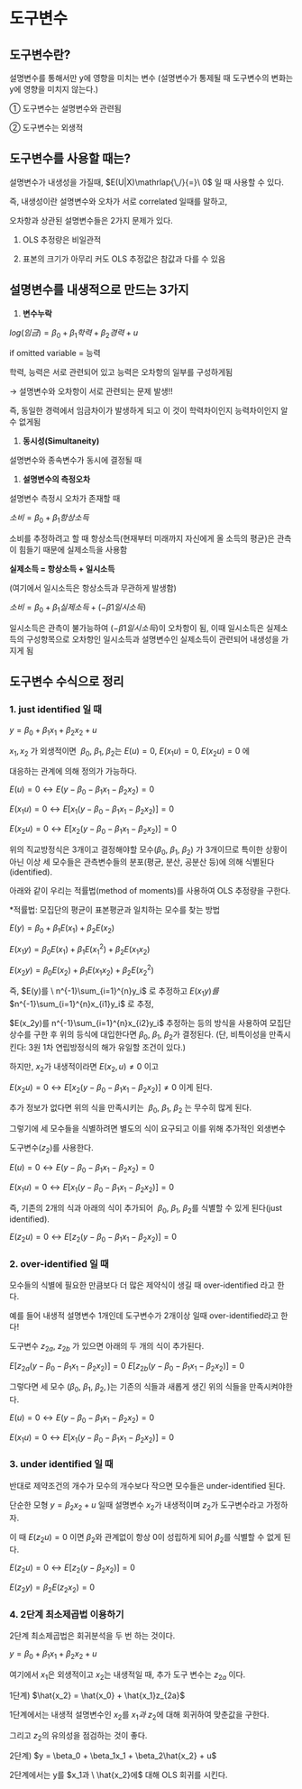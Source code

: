 # 도구변수

## 도구변수란?

설명변수를 통해서만 y에 영향을 미치는 변수 
(설명변수가 통제될 때 도구변수의 변화는 y에 영향을 미치지 않는다.) 

① 도구변수는 설명변수와 관련됨 

② 도구변수는 외생적 

## 도구변수를 사용할 때는?

설명변수가 내생성을 가질때, $E(U|X)\mathrlap{\,/}{=}\ 0$ 일 때 사용할 수 있다. 

즉, 내생성이란 설명변수와 오차가 서로 correlated 일때를 말하고, 

오차항과 상관된 설명변수들은 2가지 문제가 있다. 

1) OLS 추정량은 비일관적 

2) 표본의 크기가 아무리 커도 OLS 추정값은 참값과 다를 수 있음 

## 설명변수를 내생적으로 만드는 3가지

 

1. **변수누락** 

$log(임금) = \beta_0+\beta_1학력+\beta_2경력+u$ 

if omitted variable = 능력

학력, 능력은 서로 관련되어 있고 능력은 오차항의 일부를 구성하게됨 

→ 설명변수와 오차항이 서로 관련되는 문제 발생!!   

즉, 동일한 경력에서 임금차이가 발생하게 되고 이 것이 학력차이인지 능력차이인지 알 수 없게됨 

1. **동시성(Simultaneity)**

 설명변수와 종속변수가 동시에 결정될 때 

1. **설명변수의 측정오차** 

설명변수 측정시 오차가 존재할 때 

$소비=\beta_0+\beta_1항상소득$  

소비를 추정하려고 할 때 항상소득(현재부터 미래까지 자신에게 올 소득의 평균)은 관측이 힘들기 때문에 실제소득을 사용함  

**실제소득 = 항상소득 + 일시소득** 

(여기에서 일시소득은 항상소득과 무관하게 발생함)

$소비=\beta_0+\beta_1실제소득 + (-\beta1일시소득)$ 

일시소득은 관측이 불가능하여 $(-\beta1일시소득)$이 오차항이 됨, 이때 일시소득은 실제소득의 구성항목으로 오차항인 일시소득과 설명변수인 실제소득이 관련되어 내생성을 가지게 됨 

## 도구변수 수식으로 정리

### 1. just identified 일 때

$y = \beta_0+\beta_1x_1+\beta_2x_2 +u$

$x_1, x_2$ 가  외생적이면 $\ \beta_0,\ \beta_1,\ \beta_2$는  $E(u)=0, \ E(x_1u)=0, \ E(x_2u) =0$ 에  

대응하는  관계에  의해  정의가 가능하다. 

$E(u)=0\leftrightarrow E(y-\beta_0 -\beta_1x_1 - \beta_2x_2 ) = 0$

$E(x_1u)=0\leftrightarrow E[x_1(y-\beta_0 -\beta_1x_1 - \beta_2x_2 )] = 0$

$E(x_2u)=0\leftrightarrow E[x_2(y-\beta_0 -\beta_1x_1 - \beta_2x_2 )] = 0$

위의 직교방정식은 3개이고 결정해야할 모수($\beta_0, \ \beta_1, \ \beta_2)$ 가 3개이므로  특이한 상황이 아닌 이상 세 모수들은 관측변수들의 분포(평균, 분산, 공분산 등)에 의해 식별된다(identified). 

아래와 같이 우리는 적률법(method of moments)를 사용하여 OLS 추정량을 구한다. 

*적률법: 모집단의 평균이 표본평균과 일치하는 모수를 찾는 방법  

$E(y)=\beta_0+\beta_1E(x_1)+\beta_2E(x_2)$

$E(x_1y)=\beta_0E(x_1)+\beta_1E(x_1^2)+\beta_2E(x_1x_2)$

$E(x_2y)=\beta_0E(x_2)+\beta_1E(x_1x_2)+\beta_2E(x_2^2)$

즉, $E(y)를 \ n^{-1}\sum_{i=1}^{n}y_i$ 로 추정하고 $E(x_1y)를$  $n^{-1}\sum_{i=1}^{n}x_{i1}y_i$ 로 추정,

$E(x_2y)를 n^{-1}\sum_{i=1}^{n}x_{i2}y_i$ 추정하는 등의 방식을 사용하여 모집단 상수를 구한 후 위의 등식에 대입한다면 $\beta_0, \ \beta_1, \ \beta_2$가 결정된다. (단, 비특이성을 만족시킨다: 3원 1차 연립방정식의 해가 유일할 조건이 있다.)

하지만,  $x_2$가 내생적이라면 $E(x_2, u) \neq 0$  이고

$E(x_2u)=0\leftrightarrow E[x_2(y-\beta_0 -\beta_1x_1 - \beta_2x_2 )] \neq 0$ 이게 된다. 

추가 정보가 없다면 위의 식을 만족시키는  $\ \beta_0,\ \beta_1,\ \beta_2$ 는 무수히 많게 된다. 

그렇기에 세 모수들을 식별하려면 별도의 식이 요구되고 이를 위해 추가적인 외생변수 

도구변수$(z_2)$를 사용한다. 

$E(u)=0\leftrightarrow E(y-\beta_0 -\beta_1x_1 - \beta_2x_2 ) = 0$

$E(x_1u)=0\leftrightarrow E[x_1(y-\beta_0 -\beta_1x_1 - \beta_2x_2 )] = 0$

즉, 기존의 2개의 식과 아래의 식이 추가되어  $\ \beta_0,\ \beta_1,\ \beta_2$를 식별할 수 있게 된다(just identified). 

$E(z_2u)=0\leftrightarrow E[z_2(y-\beta_0 -\beta_1x_1 - \beta_2x_2 )] = 0$

### 2. over-identified 일 때

모수들의 식별에 필요한 만큼보다 더 많은 제약식이 생길 때 over-identified 라고 한다. 

예를 들어 내생적 설명변수 1개인데 도구변수가 2개이상 일때 over-identified라고 한다!

도구변수 $z_{2a}, \ z_{2b}$ 가 있으면 아래의 두 개의 식이 추가된다. 

$E[z_{2a}(y-\beta_0 -\beta_1x_1 - \beta_2x_2 )] = 0$
$E[z_{2b}(y-\beta_0 -\beta_1x_1 - \beta_2x_2 )] = 0$

그렇다면 세 모수 ($\beta_0, \ \beta_1, \ \beta_2,)$는 기존의 식들과 새롭게 생긴 위의 식들을 만족시켜야한다. 

$E(u)=0\leftrightarrow E(y-\beta_0 -\beta_1x_1 - \beta_2x_2 ) = 0$

$E(x_1u)=0\leftrightarrow E[x_1(y-\beta_0 -\beta_1x_1 - \beta_2x_2 )] = 0$

### 3. under identified 일 때

반대로 제약조건의 개수가 모수의 개수보다 작으면 모수들은 under-identified 된다. 

단순한 모형 $y=\beta_2x_2+u$ 일때 설명변수 $x_2$가 내생적이며 $z_2$가 도구변수라고 가정하자. 

이 때 $E(z_2u)=0$ 이면 $\beta_2$와 관계없이 항상 0이 성립하게 되어 $\beta_2$를 식별할 수 없게 된다. 

$E(z_2u)=0\leftrightarrow E[z_{2}(y- \beta_2x_2 )] = 0$

$E(z_2y) = \beta_2E(z_2x_2) = 0$

### 4. 2단계 최소제곱법 이용하기

2단계 최소제곱법은 회귀분석을 두 번 하는 것이다. 

$y = \beta_0 + \beta_1x_1+\beta_2x_2 +u$  

여기에서 $x_1$은 외생적이고 $x_2$는 내생적일 때, 추가 도구 변수는 $z_{2a}$ 이다. 

1단계)   $\hat{x_2} = \hat{x_0} + \hat{x_1}z_{2a}$ 

1단계에서는 내생적 설명변수인 $x_2$를 $x_1과 \ z_2$에 대해 회귀하여 맞춘값을 구한다. 

그리고 $z_2$의 유의성을 점검하는 것이 좋다. 

2단계)  $y = \beta_0 + \beta_1x_1 + \beta_2\hat{x_2} + u$

2단계에서는 y를 $x_1과 \ \hat{x_2}에$ 대해 OLS 회귀를 시킨다.